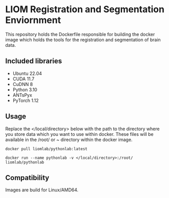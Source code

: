 # LIOM Registration and Segmentation Enviornment

This repository holds the Dockerfile responsible for building the docker image which holds the tools for the
registration and segmentation of brain data.

## Included libraries

- Ubuntu 22.04
- CUDA 11.7
- CuDNN 8
- Python 3.10
- ANTsPyx
- PyTorch 1.12

## Usage

Replace the </local/directory> below with the path to the directory where you store data which you want to use within
docker. These files will be available in the /root/ or ~ directory within the docker image.

```docker pull liomlab/pythonlab:latest```

```docker run --name pythonlab -v </local/directory>:/root/ liomlab/pythonlab```

## Compatibility

Images are build for Linux/AMD64.
